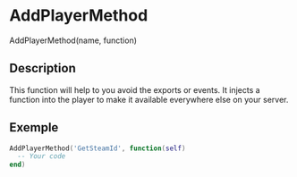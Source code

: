 # AddPlayerMethod

AddPlayerMethod(name, function)

## Description

This function will help to you avoid the exports or events. It injects a function into the player to make it available everywhere else on your server.

## Exemple

```lua
AddPlayerMethod('GetSteamId', function(self)
  -- Your code
end)
```
